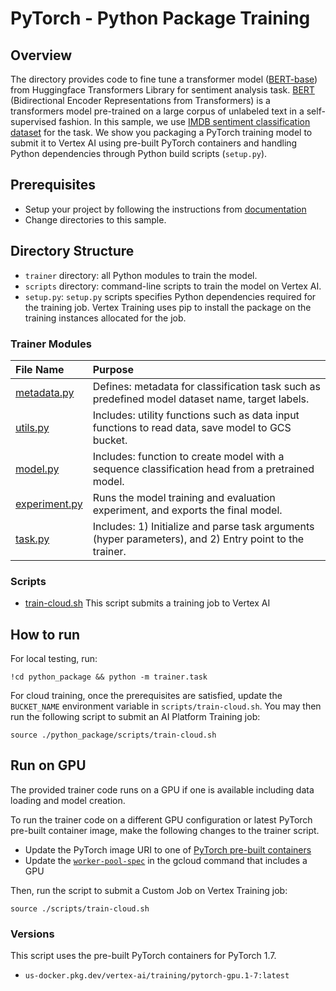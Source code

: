 # PyTorch - Python Package Training

## Overview

The directory provides code to fine tune a transformer model ([BERT-base](https://huggingface.co/bert-base-cased)) from Huggingface Transformers Library for sentiment analysis task.  [BERT](https://ai.googleblog.com/2018/11/open-sourcing-bert-state-of-art-pre.html) (Bidirectional Encoder Representations from Transformers) is a transformers model pre-trained on a large corpus of unlabeled text in a self-supervised fashion. In this sample, we use [IMDB sentiment classification dataset](https://huggingface.co/datasets/imdb) for the task. We show you packaging a PyTorch training model to submit it to Vertex AI using pre-built PyTorch containers and handling Python dependencies through Python build scripts (`setup.py`). 

## Prerequisites
* Setup your project by following the instructions from [documentation](https://cloud.google.com/vertex-ai/docs/start/cloud-environment)
* Change directories to this sample.

## Directory Structure

* `trainer` directory: all Python modules to train the model.
* `scripts` directory: command-line scripts to train the model on Vertex AI.
* `setup.py`: `setup.py` scripts specifies Python dependencies required for the training job. Vertex Training uses pip to install the package on the training instances allocated for the job.

### Trainer Modules
| File Name | Purpose |
| :-------- | :------ |
| [metadata.py](trainer/metadata.py) | Defines: metadata for classification task such as predefined model dataset name, target labels. |
| [utils.py](trainer/utils.py) | Includes: utility functions such as data input functions to read data, save model to GCS bucket. |
| [model.py](trainer/model.py) | Includes: function to create model with a sequence classification head from a pretrained model. |
| [experiment.py](trainer/experiment.py) | Runs the model training and evaluation experiment, and exports the final model. |
| [task.py](trainer/task.py) | Includes: 1) Initialize and parse task arguments (hyper parameters), and 2) Entry point to the trainer. |

### Scripts

* [train-cloud.sh](scripts/train-cloud.sh) This script submits a training job to Vertex AI

## How to run
For local testing, run:
```
!cd python_package && python -m trainer.task
```

For cloud training, once the prerequisites are satisfied, update the
`BUCKET_NAME` environment variable in `scripts/train-cloud.sh`. You may then
run the following script to submit an AI Platform Training job:
```
source ./python_package/scripts/train-cloud.sh
```

## Run on GPU
The provided trainer code runs on a GPU if one is available including data loading and model creation.

To run the trainer code on a different GPU configuration or latest PyTorch pre-built container image, make the following changes to the trainer script.
* Update the PyTorch image URI to one of [PyTorch pre-built containers](https://cloud.google.com/vertex-ai/docs/training/pre-built-containers#available_container_images)
* Update the [`worker-pool-spec`](https://cloud.google.com/vertex-ai/docs/training/configure-compute?hl=hr) in the gcloud command that includes a GPU

Then, run the script to submit a Custom Job on Vertex Training job:
```
source ./scripts/train-cloud.sh
```

### Versions
This script uses the pre-built PyTorch containers for PyTorch 1.7.
* `us-docker.pkg.dev/vertex-ai/training/pytorch-gpu.1-7:latest`

